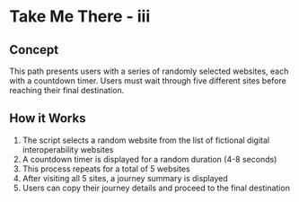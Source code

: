 # Take Me There - iii

## Concept

This path presents users with a series of randomly selected websites, each with a countdown timer. Users must wait through five different sites before reaching their final destination.

## How it Works

1. The script selects a random website from the list of fictional digital interoperability websites
2. A countdown timer is displayed for a random duration (4-8 seconds)
3. This process repeats for a total of 5 websites
4. After visiting all 5 sites, a journey summary is displayed
5. Users can copy their journey details and proceed to the final destination
